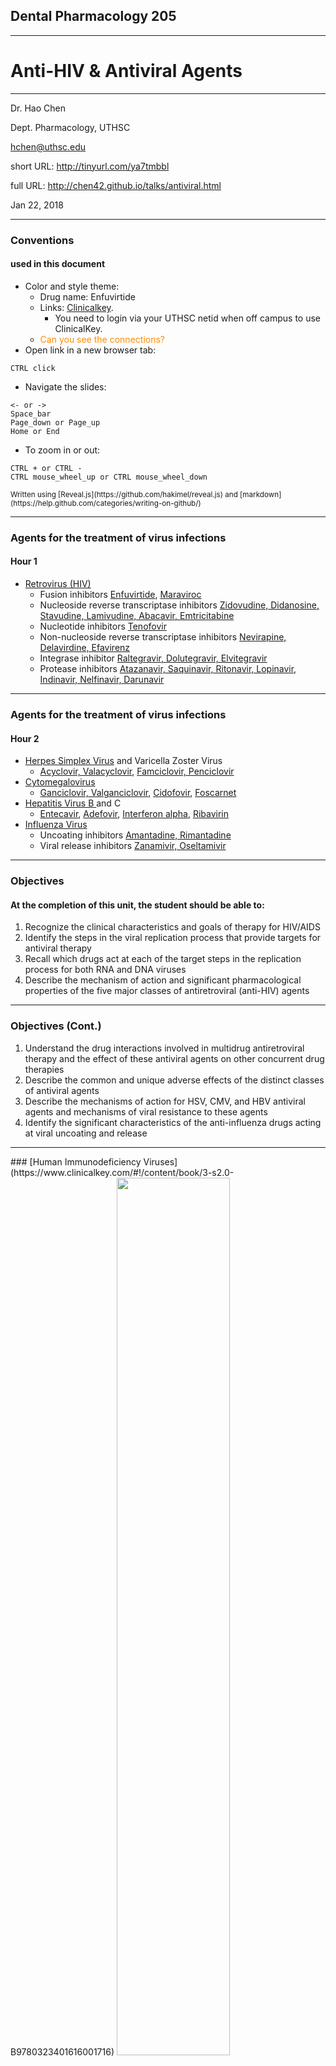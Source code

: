 ## Dental Pharmacology 205
----
# Anti-HIV & Antiviral Agents
----

Dr. Hao Chen 

Dept. Pharmacology, UTHSC

hchen@uthsc.edu

short URL: http://tinyurl.com/ya7tmbbl

full URL: http://chen42.github.io/talks/antiviral.html

Jan 22, 2018

---

### Conventions 
#### used in this document 


* Color and style theme: 
	* Drug name: <span id="drug"> Enfuvirtide</span>
	* Links: [Clinicalkey](https://www.clinicalkey.com/#!/). 
		* You need to login via your UTHSC netid when off campus to use ClinicalKey. 
	* <font color="darkorange">Can you see the connections?</font>  	
* Open link in a new browser tab:
```
CTRL click
```
* Navigate the slides:
```
<- or -> 
Space_bar 
Page_down or Page_up 
Home or End
```
* To zoom in or out:
``` 
CTRL + or CTRL -
CTRL mouse_wheel_up or CTRL mouse_wheel_down 
```

<small>
Written using [Reveal.js](https://github.com/hakimel/reveal.js) and [markdown](https://help.github.com/categories/writing-on-github/)
</small>


---
### Agents for the treatment of virus infections 
#### Hour 1 
* <a href="#/hiv">Retrovirus (HIV)</a>
	* Fusion inhibitors <span id="drug">[Enfuvirtide](#/Enfuvirtide), [Maraviroc](#/Maraviroc)</span>
	* Nucleoside reverse transcriptase inhibitors <span id="drug">[Zidovudine, Didanosine, Stavudine, Lamivudine, Abacavir, Emtricitabine](#/nrti)</span>
	* Nucleotide inhibitors <span id="drug">[Tenofovir](#/Tenofovir)</span>
	* Non-nucleoside reverse transcriptase inhibitors <span id="drug">[Nevirapine, Delavirdine, Efavirenz](#/nnrti)</span>
	* Integrase inhibitor <span id="drug">[Raltegravir, Dolutegravir, Elvitegravir](#/Integrase) </span>
	* Protease inhibitors <span id="drug">[Atazanavir, Saquinavir, Ritonavir, Lopinavir, Indinavir, Nelfinavir, Darunavir](#/pi) </span> 


---
### Agents for the treatment of virus infections 
#### Hour 2 
* <a href="#/hsv">Herpes Simplex Virus</a> and Varicella Zoster Virus
	* <span id="drug">[Acyclovir, Valacyclovir](#/Acyclovir), [Famciclovir, Penciclovir](#/Penciclovir)</span>
* <a href="#/cmv">Cytomegalovirus</a>
	* <span id="drug">[Ganciclovir, Valganciclovir](#/Ganciclovir), [Cidofovir](#/Cidofovir), [Foscarnet](#/Foscarnet)</span>
* <a href="#/hbv">Hepatitis Virus B </a>and C
	* <span id="drug"> [Entecavir](#/Entecavir), [Adefovir](#/Adefovir), [Interferon alpha](#/Interferon), [Ribavirin](#/Ribavirin)</span>
* <a href="#/flu">Influenza Virus </a>
	* Uncoating inhibitors <span id="drug"> [Amantadine, Rimantadine](#/fluuncoating)</span>
	* Viral release inhibitors <span id="drug"> [Zanamivir, Oseltamivir](#/flurelease)</span>


---
### Objectives

#### At the completion of this unit, the student should be able to:
1. Recognize the clinical characteristics and goals of therapy for HIV/AIDS
2. Identify the steps in the viral replication process that provide targets for antiviral therapy
3. Recall which drugs act at each of the target steps in the replication process for both RNA and DNA viruses
4. Describe the mechanism of action and significant pharmacological properties of the five major classes of antiretroviral (anti-HIV) agents


---
### Objectives (Cont.)

1. Understand the drug interactions involved in multidrug antiretroviral therapy and the effect of these antiviral agents on other concurrent drug therapies
2. Describe the common and unique adverse effects of the distinct classes of antiviral agents
4. Describe the mechanisms of action for HSV, CMV, and HBV antiviral agents and mechanisms of viral resistance to these agents 
5. Identify the significant characteristics of the anti-influenza drugs acting at viral uncoating and release


---
<section id="hiv">
### [Human Immunodeficiency Viruses](https://www.clinicalkey.com/#!/content/book/3-s2.0-B9780323401616001716)
<img src="./images/antiviral/shutterstock_hiv.png" width=60%>

<div id="greyText">
single, positive strand RNA 
<br>
HIV-1 widely distributed, more pathogenic | HIV-2 restricted to Central and West africa
</div>
---

### [AIDS background](https://www.clinicalkey.com/#!/content/book/3-s2.0-B978044306752550003X)
<div id="left50">
1. **Primary infection.** About 90% of patients develop a flu-like illness, which coincides with [seroconversion](https://aidsinfo.nih.gov/education-materials/glossary/648/seroconversion), between 2 and 4 weeks post exposure. Symptoms include, fever, night sweats, sore throat, [lymphadenopathy](https://www.clinicalkey.com/#!/content/book/3-s2.0-B978070205035000014X?scrollTo=%23hl0001730), diarrhea. The illness is self-limiting.
<br>
2. **Asymptomatic phase.** Of variable duration, from 2 to 10 years. Patients are clinically well, but infectious.
<br>
3. **Acquired Immunodeficiency Syndrome (AIDS).** Features:
<ul><li>
	* Constitutional disease: 
	<ul><li>
	
		* fever, diarrhea, weight loss, skin rashes.
		</ul><li>
	* Immunodeficiency: 
	<ul><li>
		* increased susceptibility to [opportunistic infections](https://www.clinicalkey.com/#!/content/book/3-s2.0-B978141603618010044X?scrollTo=%23hl0002499)	
		</ul><li>
	* Neurological disease:
	<ul><li>
		* [dementia](https://www.ncbi.nlm.nih.gov/pubmed/24938216), [myelopathy](https://www.clinicalkey.com/#!/content/book/3-s2.0-B9780323287821004329?scrollTo=%23hl0000547), [peripheral neuropathy](https://www.clinicalkey.com/#!/content/book/3-s2.0-B9780323032759100121?scrollTo=%23hl0000789)	
		</ul><li>
	* Rare malignancies:
	<ul><li>
		* [Kaposi sarcoma](https://www.clinicalkey.com/#!/content/book/3-s2.0-B9780323401616001431?scrollTo=%23hl0000286), 
		[oral hairy leukoplakia](https://www.clinicalkey.com/#!/content/book/3-s2.0-B9781455750177003779?scrollTo=%23hl0000151), 
		or [lymphoma](https://www.clinicalkey.com/#!/content/book/3-s2.0-B9781455746965000117?scrollTo=%23hl0001298)	
		</ul></ul>
</div>

<div id="right50">
<img src="./images/antiviral/hiv_untreated.png" width=90%>
</div>

---
### Current [guideline](https://aidsinfo.nih.gov/guidelines/html/1/adult-and-adolescent-arv-guidelines/10/initiation-of-antiretroviral-therapy)

for

#### The Initiation of Antiretroviral Therapy 

Last updated July 14, 2016

* Antiretroviral therapy (ART) is recommended for all HIV-infected individuals, regardless of CD4 T lymphocyte cell count, to reduce the morbidity and mortality associated with HIV infection (AI) and to prevent HIV transmission (AI).
* On a case-by-case basis, ART may be deferred because of clinical and/or psychosocial factors, but therapy should be initiated as soon as possible.

<small>Rating of Recommendations: A = Strong; B = Moderate; C = Optional </small>
<small>Rating of Evidence: I = Data from randomized controlled trials;</small>


[HAART - cART - ART](https://www.verywell.com/cart-hiv-combination-antiretroviral-therapy-48921)

---
### HIV Life Cycle 

<iframe width="600" height="400" src="https://www.youtube.com/embed/eS1GODinO8w" frameborder="0" allowfullscreen></iframe>


---
### [HIV Lifecycle](https://en.wikipedia.org/wiki/Discovery_and_development_of_HIV-protease_inhibitors#Life_cycle_of_HIV)
![](./images/antiviral/hiv_replication_narrow.png)
1. *Initiation*: attachment, penetration, uncoating
2. *Replication*: genome synthesis, RNA production, protein synthesis
3. *Release*: assembly, maturation, exit from cell
---

<section id="Enfuvirtide">
### <font color="darkorange">Fu</font>sion inhibitors
[En<font color="darkorange">fu</font>vir<font color="darkorange">tide</font> (Fuzeon, T20)](https://www.clinicalkey.com/#!/content/drug_monograph/6-s2.0-2752)

<div id="left50"> 

<b>Structure</b> <Br>
<ul>
<li> a synthetic pep<font color="darkorange">tide</font> with [36 amino acids](https://www.drugbank.ca/drugs/DB00109). 
</ul>
<p>

<b>Mechanism of action</b><br>
<ul>
<li> Binds to [gp41](https://en.wikipedia.org/wiki/Gp41#Function) of the viral envelope; prevents conformational change and impedes the fusion of the viral and host cell membranes. 
</ul>
</p>
<b>Indications</b> <br>
<ul>
<li>Reserved as salvage therapy for treatment resistant patients. 
<li>Prophylasis after occupational HIV exposure. 
<li>Not part of 1st line ART (due to the self-injection method, injection site reaction, and high cost). 
</ul>
</div>

<div id="right50">
![](./images/antiviral/coreceptor.jpg)
</div>	

<div id="full"> 

</div>

---
### Enfuvirtide 
* [ADME](https://en.wikipedia.org/wiki/ADME)
	* Administered subcutaneously (synthetic peptide)
	* Bound to plasma protein
	* Metabolized by proteolytic hydrolysis
	* T&frac12; = 4 h 
* <a href="#/adverse">Adverse effect</a>
	* Injection-site pain or infection 
	* Pancreatitis
	* Hypersensitivity reaction (rash, fever, peripheral edema, acute respiratory distress, etc.) 
	* Initial report of increased bacterial pneumonia (but no longer significant after adjusting for monitoring duration)
* Resistance 
	* gp41 mutations may develop when drug is given at suboptimal doses as monotherapy; No cross-resistance with other HIV Agents
	* Ineffective for HIV-2


---

<section id="Maraviroc">
### Fusion inhibitors

[Maraviroc (<font color="orange">Sel</font>z<font color="darkred">entry</font>) ](https://www.clinicalkey.com/#!/content/drug_monograph/6-s2.0-3567)
 

<div id="right50">

![](./images/antiviral/coreceptor.jpg)

</div>	

<div id="left50">
**Mechanism of action** <br>

[Chemokine](https://www.ncbi.nlm.nih.gov/pubmed/7548618) receptor 5 antagonist<br>
Binds to CCR5 co-receptor<br>
Prevents virus from entering the host cell <br>
<p> 
**ADME** <br>
	Oral<br>
	Substrate for both [CYP3A4](https://en.wikipedia.org/wiki/CYP3A4#Function) and [P-glycoprotein](https://en.wikipedia.org/wiki/P-glycoprotein) <br>
	T&frac12;=14~18 h<br>
	Both urine and feces
</div>

---

### Maraviroc (Selzentry)
 
* Indication
	* Treatment of CCR5-tropic HIV-1 (not CXCR4)
	* Coreceptor (i.e. CCR5 vs CXCR4) tropism assay must be performed 
	* In combination for patients failing other antiretroviral drugs
* <a href="#/adverse">Adverse effects</a>
	* Rash
	* Elevated hepatic enzyme, hepatitis 
	* Systemic allergic reaction, cough, fever 
* Drug interactions
	* CYP3A inhibitors or inducers
		* Reduce dosage when <span id="drug"> ritonavir </span> or <span id="drug"> cobicistat </span> is coadministered 
		* Increase dosage with <span id="drug"> efavirenz </span> 

---
<section id="nrti">
### [Nucleoside Reverse Transcriptase Inhibitors (NRTIs)](https://www.clinicalkey.com/#!/content/book/3-s2.0-B9781455702824000435?scrollTo=%23hl0000874)

* NRTIs
	* <span id="drug">Zidovudine</span> (Retrovir, azidothymidine [ZVD], Apo-Zidovudine, Novo-AZT)
	* <span id="drug">Stavudine</span> (Zerit, D4T)
	* <span id="drug">Didanosine</span> (Videx, dideoxyinosine, ddI)
	* <span id="drug">**Abacavir**</span> (Ziagen, ABC)
	* <span id="drug">**Lamivudine**</span> (Epivir, 3TC)
	* <span id="drug">**Emtricitabine**</span> (Emtriva, FTC)

---
### mechanism of action - NRTIs 
<iframe width="560" height="315" src="https://www.youtube.com/embed/cC9kyoAo1ac?start=30&list=PLMO1589WRspykVPiy6SgKi3OPKbe9b0El" frameborder="0" allowfullscreen></iframe>

---
### Mechanisms of Action - NRTIs 
* Analogs of naturally occurring nucleosides
* Converted to their active triphosphate metabolites (i.e. a nucleotide) by host cell kinases
* Competitive inhibitor of viral reverse transcriptase
* Cause DNA chain termination 
* Also inhibit host cell DNA polymerase


---
### NRTIs

* [Zidovudine](https://www.clinicalkey.com/#!/content/drug_monograph/6-s2.0-653) (ZDV, AZT), [Stavudine](https://www.clinicalkey.com/#!/content/drug_monograph/6-s2.0-573) (d4t) 
	* Analogs of pyrimidine nucleoside (T) 
	* Phosphorylated to active triphosphate forms
	* Competes with deoxythymidine triphosphate for incorporation into DNA
* [Didanosine](https://www.clinicalkey.com/#!/content/drug_monograph/6-s2.0-186) (ddI) 
	* Analog of purine nucleosides (A, G)
	* Active 2',3'-dideoxyadenosine 5'-triphosphate (ddATP) competes with cellular deoxyadenosine triphosphate for incorporation into viral DNA
* [Lamivudine ](https://www.clinicalkey.com/#!/content/drug_monograph/6-s2.0-339) (3TC), [Emtricitabine](https://www.clinicalkey.com/#!/content/drug_monograph/6-s2.0-2465) (FTC)
	* Analogs of pyrimidine nucleoside (C)
* [Abacavir](https://www.clinicalkey.com/#!/content/drug_monograph/6-s2.0-2332) (ABC)
	* Analog of purine nucleosides (G) 


---
### Nucleoside Reverse Transcriptase Inhibitors (NRTIs)
* Indications
	* [First line treatment of HIV infection as components of ART](https://aidsinfo.nih.gov/guidelines/html/1/adult-and-adolescent-arv-guidelines/11/what-to-start)
	* Prevent acute infection of susceptible cells
	* Little effect on cells already infected by HIV
	* <span id="drug"> Zidovudine </span> 
		* **Only NRTI shown to reduce perinatal HIV transmission**
* Resistance
	* Drugs select for different mutations of the reverse transcriptase gene at the level of specific codons 


---
### Pharmacological Properties of NRTIs
* Good oral absorption
* Crosses blood-brain barrier
* Metabolism plays limited role in clearance 
* Excreted unchanged in urine, except:
	* <span id="drug"> Zidovudine </span> is metabolized to glucoronide
	* <span id="drug"> Abacavir </span> metabolized by alcohol dehydrogenase 
* <span id="drug"> Didanosine </span> is acid labile
	* Take 1/2 h before or 2 h after meals
	* Choose extended release formulation 
	* Others taken without regard to meals
	

---
<section id="nrtipk">
### Pharmacokinetics of NRTIs

| Parameter | Zidovudine | Lamivudine | Stavudine | Didanosine | Abacavir | Emtricitabine|
|---|---|---|---|---|---|---|
|Oral bioavailability, %| 60 | 80 | 80-90| 40 | > 70 | 75-93 | 
|Effect of meals on AUC| &darr; 24 (high fat) | &mdash; | &mdash; | &darr; 50% (acidity) | &mdash; | &mdash; | 
|Plasma t&frac12; emlim, h| 0.8-1.9 | 5-7 | 1.4 | 1.0 | 0.8-1.5| 10 | 
|Intracellular T&frac12;elim, triphosphate, h| 3-4 | 12 | 3.5 | 8-24 | 3 | 39| 
|Plasma protein binding, %| 20-38 | < 35 | < 5 | < 5 | 50 | < 4|
|Metabolism, %| 60-80 <br> glucuronidation | 20-30 | 80 | 50 <br>(purine metabolism) | > 80 | 9 oxidation <br> 4 glucuronidation|
|Renal excretion, %, parent drug| 15 | 70 | 40 | 20-50 | < 5 | 86|
||

AUC, area under plasma conc.-time curve; T&frac12;elim, half-life of elimination; &darr;, decrease; &mdash;, no effect 

---

### <a href="#/adverse">Adverse Effects</a> of NRTIs
* Common toxicities
	* Rash; Gastrointestinal distress
	* [Lactic acidosis](https://aidsinfo.nih.gov/education-materials/fact-sheets/22/68/hiv-and-lactic-acidosis), [hepatic steatosis](https://www.ncbi.nlm.nih.gov/pubmed/22760655) 
		* higher incidence with <span id="drug"> [stavudine or didanosine](https://www.ncbi.nlm.nih.gov/pubmed/17896969)
	* [Lipodystrophy](https://www.ncbi.nlm.nih.gov/PubMed/10509567): fat loss and/or buildup or both. 
		* Including central obesity, dorsocervical fat enlargement [(buffalo hump)](https://www.clinicalkey.com/#!/content/medline/2-s2.0-9525364), peripheral wasting, accumulation of facial fat, [lipomas](http://www.mayoclinic.org/diseases-conditions/lipoma/basics/definition/con-20024646), breast enlargement, [gynecomastia](http://www.mayoclinic.org/diseases-conditions/gynecomastia/home/ovc-20257576)
		* Most common with <span id="drug"> stavudine </span> and <span id="drug"> zidovudine </span> 

---

### <a href="#/adverse/">Adverse Effects </a>of NRTIs
 
* Unique toxicities
	* <span id="drug">Zidovudine</span>: bone marrow suppression; anemia, neutropenia; myopathy (mt DNA); 
	* <span id="drug">Didanosine</span>: pancreatitis, exacerbates peripheral neuropathy 
	* <span id="drug">Stavudine </span>: pancreatitis, exacerbates peripheral neuropathy
		* avoid co-administration with didanosine or zidovudine 
	* <span id="drug">Abacavir</span>: **hypersensitivity** reaction due to genetic predisposition (multi-organ autoimmune response, potentially life threatening) 
		* HLA-B\*5701	screening before starting therapy [NEJM](http://www.nejm.org/doi/full/10.1056/NEJMoa0706135#t=article)
	* <span id="drug"> Emtricitabine </span>: psychiatric reactions, depression, dizziness, insomnia <span id="mem"> EmtriPSYtabine</span>



---

### Drug Interactions of NRTIs
 
* <span id="drug"> Zidovudine </span> 
	* Avoid co-administration bone marrow suppressive drugs
		* <span id="drug">Ganciclovir, interferon alpha, dapsone, flucytosine, vincristine, vinblastine</span>
	* Antagonism with <span id="drug">Stavudine</span> [PubMed](https://www.ncbi.nlm.nih.gov/pubmed/10882616)
* <span id="drug"> Didanosine </span>
	* Some drugs can augment the neuropathy and pancreatitis 
		* <span id="drug">Ethambutol, isoniazid, vincristine, cis-platin </span>
		* <span id="drug">Stavudine </span>
	* Avoid use of <span id="drug"> didanosine </span> with <span id="drug"> stavudine / tenofovir </span> due to an increased toxicity risk and higher rates of early [virologic failure](https://aidsinfo.nih.gov/education-materials/glossary/879/virologic-failure) | [details](https://aidsinfo.nih.gov/guidelines/html/1/adult-and-adolescent-arv-guidelines/15/virologic-failure)
	* <span id="drug">Ganciclovir </span> increases plasma concentration; monitor for toxicity 
	* <span id="drug">Methadone </span> decreases plasma levels by ~60%; dosage adjustment needed

Note: Z does not like S

---

### Drug Interactions of NRTIs

* <span id="drug"> Stavudine </span> 
	* Augment the neuropathy and pancreatitis with <span id="drug"> didanosine, Bortezomib </span>(myeloma), <span id="drug"> Zalcitabine </span> 
	* <span id="drug"> Zidovudine </span> inhibits the phosphorylation of <span id="drug"> stavudine </span> . For women receiving a stavudine-containing regimen, discontinue stavudine during labor while intravenous zidovudine is being administered.
* <span id="drug"> Abacavir </span> 
	* Ethanol significantly increases plasma levels (alcohol dehydrogenase)
	

---

### NRTIs in brief

* Indications 
	* First line treatment of HIV as part of ART
* Mechanism of action 
	* Inhibit viral reverse transcriptase
* Resistance 
	* Mutations in reverse transcriptase gene
* ADME 
	* Well absorbed by the GI tract; good oral bioavailability
	* Excreted unchanged by the kidney; except
		* <span id="drug"> zidovudine </span> (metabolized into glucoronide)
		* <span id="drug"> Abacavir </span> (metabolized by alcohol dehydrogenase)

---

### NRTIs in brief
* Adverse effects
	* All cause GI distress
	* Lactic acidosis with hepatic steatosis due to mitochondrial toxicity 
* Drug-Drug interactions
	* Can be severe due to synergistic effects on myelosuppression and peripheral neuropathy

---
<section id="Tenofovir">
### Nucleo<font color="darkorange">t</font>ide Reverse Transcriptase Inhibitor

[Teno<font color="darkorange">fovir</font> disoproxil (Viread)](https://www.clinicalkey.com/#!/content/drug_monograph/6-s2.0-2477)


* Properties
	* <span id="drug"> Tenofovir disoproxil </span> is a prodrug. It is hydrolyzed to release tenofovir
	* Tenofovir is an analogue of adenosine- <font color="darkorange">5'-monophosphate </font>
	* Requires two intracellular phosphorylation steps for activation
	* Weak inhibitor of mammalian DNA and mt polymerase
	* Included in many <a href="#/recommend"> first-line ART regimens</a>
	* Also indicated for hepatitis B 
* Mechanism of action
	* Inhibits viral reverse transcriptase by chain termination
* Resistance
	* Does not tend to select new mutations [PubMed](https://www.ncbi.nlm.nih.gov/pubmed/23027713)
	* Cross resistance with preexisting <span id="drug"> zidovudine </span> associated mutations
	* Not effected by <span id="drug"> lamivudine-abacavir </span> associated mutations

---
### Tenofovir

* Administration
	* Once daily dosing
	* Increased bioavailability taken with a high fat meal
* Metabolism
	* Substrate of P-glycoprotein 
	* Not substrate for P450
	* T&frac12; = 17 h 
* <a href="#/adverse">Adverse effect </a>
	* Most common: nausea, vomiting, diarrhea, [flatulence](https://www.clinicalkey.com/#!/content/book/3-s2.0-B9781455770052000676?scrollTo=%23hl0000349), abdominal pain, dyspepsia, and anorexia with weight loss
	* Increases <span id="drug"> didanosine </span> concentration: pancreatitis and neuropathy
	* CNS: depression, anxiety, headache
	* Hepatotoxicity: elevated hepatic enzymes 
	* Exacerbates renal impairment 


---
### tenofovir disoproxil and emtricitabine
#### (Truvada)

* Better than Abacavir-Lamivudine for initial therapy 
	* Extending time to virologic failure and first adverse event 
	* [NEJM Dec 3 2009](https://www.ncbi.nlm.nih.gov/pubmed/?term=19952143)
* Effective as antiretroviral chemoprophylaxis before exposure
	* [NEJM Dec 30 2010](https://www.ncbi.nlm.nih.gov/pubmed/21091279)
* <a href="#/recommend">Recommended for treatment naive patients</a>
---
<section id="nnrti">
### Non Nucleoside Reverse Transcriptase Inhibitors (NNRTIs)

[Delavirdine (Rescriptor)](https://www.clinicalkey.com/#!/content/drug_monograph/6-s2.0-700)
 || [Nevirapine (Viramune)](https://www.clinicalkey.com/#!/content/drug_monograph/6-s2.0-432)
|| [Efavirenz (Sustiva)](https://www.clinicalkey.com/#!/content/drug_monograph/6-s2.0-2244)

* Indications
	* HIV-1 infections
		* Do not have significant activity against HIV-2
* Mechanism of action
	* Bind directly to a hydrophobic pocket of the reverse transcriptase 
	* Induce conformational change in active site and block enzyme activity
	* Do not require intracellular phosphorylation for activity
* Resistance
	* Resistant HIV emerges rapidly when used as monotherapy.
	* Each drug selects for different mutations of the RT gene at the level of specific codons. 

---

### NNRTIs

<iframe width="560" height="315" src="https://www.youtube.com/embed/RUUyd5bE9vQ?start=93&stop=150" frameborder="0" allowfullscreen></iframe>

---

### NNRTIs

* ADME
	* Excellent oral absorption.
	* Highly bound to plasma proteins.
	* Metabolized by the cytochrome P-450 system
		* Drug interactions are significant
	* Excreted through the urines as glucuronide conjugates. 
	* <span id="drug"> Delavirdine </span>: CYP3A4 inhibitor
		* Increases PIs, rifabutin, clarithromycin, methadone and ethinyl estradiol plasma levels
	* <span id="drug"> Efavirenz </span> and <span id="drug"> Nevirapine </span>: CYP3A4 inducer
		* Reduces PIs, rifabutin, clarithromycin, methadone and ethinyl estradiol plasma levels

---

### NNRTIs Pharmacokinetics

|Parameter| DELAVIRDINE | NEVIRAPINE\* | EFAVIRENZ\*| 
|---|---|---|---|
|Oral bioavailability, % | 85 | 90 | 50 | 
|Plasma T&frac12; elim h | 2-11 | 25-30 | 40-50|
|Plasma protein binding, % | 98 | 60 | 99| 
|Metabolism | Hepatic | Hepatic | Hepatic | 
|Renal excretion, parent drug, % | < 3 | < 3 | < 3|
|Autoinduction of metabolism | No | Yes | Yes |
|CYP3A modulation | Inhibitor | Inducer | Inducer 
||
\* values after multible doses. T&frac12; elim, half-life of elimination 


---
### <a href="#/adverse">Adverse effects</a> of NNRTIs

* Common toxicities
	* Maculopapular rashes in the trunk and extremities
* Unique toxicities 
	* <span id="drug"> Nevirapine </span> 
		* Fever, fatigue, headache, drowsiness, nausea
		* Hepatotoxicity 	
			* elevated liver enzymes 
			* fulminant cholestatic hepatitis, hepatic necrosis, and hepatic failure
	* <span id="drug"> Efavirenz </span> 
		* Penetrate the blood brain barrier 
		* Neuropsychiatric (headache, dizziness, abnormal dreams, psychosis, suicidal ideation)
		* Teratogenic in nonhuman primates ([Pregnancy Category D](https://en.wikipedia.org/wiki/Pregnancy_category))
		* Hepatotoxicity 
 
---
### NNRTIs in brief

* Indications
	* Treatment of HIV infection as part of combination therapy
	* Not effective against HIV-2
* Mechanism of action 
	* Inhibit viral reverse transcriptase
* Resistance
	* Mutations in viral reverse transcriptase
* ADME
	* Well absorbed by the GI tract
	* Good oral bioavailability
	* Metabolized in the liver 	
	* Excreted in the urine as glucoronidated metabolites
* Adverse effects
	* All NNRTIs cause rash

---
<section id="Integrase">
### In<font color="darkorange">te</font>grase Inhibitor

[Ral<font color="darkorange">te</font>gravir (Isentress)](https://www.clinicalkey.com/#!/content/drug_monograph/6-s2.0-3572) || [Dolu<font color="darkorange">te</font>gravir (Tivicay)](https://www.clinicalkey.com/#!/content/drug_monograph/6-s2.0-3823) || [Elvi<font color="darkorange">te</font>gravir (Vitekta)](https://www.clinicalkey.com/#!/content/drug_monograph/6-s2.0-3928)

<div id="right20">
![](./images/antiviral/hiv_integration.png)
</div>
<div id="left80">
**Mechanism of action**<br>
	Inhibits HIV-1 integrase enzyme <br>
	Prevents insertion of viral DNA into host genome <p>
**ADME**<br>
	Oral <br>
	Glucuronidation and by CYP3A<br>
	<span id="drug"> Elvitegravir </span> is mainly metabolized by CYP3A4 <br>
	Eliminated in both feces and urine <p>
**Resistance**<br>
	<span id="drug"> Dolutegravir </span> has less resistance overlap with <span id="drug"> Raltegravir </span> than does <span id="drug"> elvitegravir </span> . 
</div>
---
### Integrase Inhibitor 

* Indication
	* <a href="#/recommend">Recommended</a> for naive patients as part of combination ART 
* Adverse effects
	* Diarrhea, nausea, headache, and fever
	* Hypersensitivity to <span id="drug"> Dolutegravir </span> include serious rash, blisters/peeling of skin, hepatitis, facial edema, angioedema, difficulty breathing, or eosinophilia.
* Drug interactions
	* Not inducer, inhibitor or substrate of CYP3A4 (exeption: <span id="drug"> Elvitegravir </span> )
	* Metabolized by UDP glucuronosyltransferase (UGT)
	* <span id="drug"> Rifampin </span> (antibiotic) induces UGT, thus requires higher <span id="drug"> Raltegravir / Dolutegravir </span> dose

---

<section id="tepk">
### Pharmacokinetics of Integrase Inhibitors

|Parameter| Raltegravir | Dolutegravir | Elvitegravir | 
|---|---|---|---|
|Oral bioavailability, % | unknown | unknown | unknown | 
|Effect of food on AUC, % | &uarr; 46-200 | &uarr; 33-66| &uarr; 34-87 | 
|Plasma T&frac12; elim h | 9 | 14 | 8.7 |
|Plasma protein binding, % | 83 | 98.9 | 98-99 | 
|Metabolism | Glucuron| Glucoron, CYP3A4 | **CYP3A**, Glururon | 
|Renal excretion, parent drug, % | 32 | 31 | 6.7 |
||

 T&frac12; elim, half-life of elimination 




---

<section id="pi">
### Protease Inhibitors, PIs
<div id="left50">
[Ataza<u>navir</u> (Reyataz)](https://www.clinicalkey.com/#!/content/drug_monograph/6-s2.0-2795)
<br>
[Indi<u>navir</u> (Crixivan)](https://www.clinicalkey.com/#!/content/book/3-s2.0-B9780323401616001303?scrollTo=%23hl0001350)
<br>
[Nelfi<u>navir</u> (Viracept)](https://www.clinicalkey.com/#!/content/drug_monograph/6-s2.0-764)
<br>
[Saqui<u>navir</u> (Fortovase)](https://www.clinicalkey.com/#!/content/drug_monograph/6-s2.0-556)
<br>
[Fosampre<u>navir</u> (Lexiva)](https://www.clinicalkey.com/#!/content/book/3-s2.0-B9780323401616001303?scrollTo=%23hl0001368)
<br>
[<b>Rito<u>navir</u></b> (Norvir)](https://www.clinicalkey.com/#!/content/drug_monograph/6-s2.0-551)
<br>
[<b>Daru<u>navir</u></b> (Prezista)](https://www.clinicalkey.com/#!/content/drug_monograph/6-s2.0-3515)

<br>
PIs can be peptidomimetic (structural similarities to the cleavage site of HIV polyproteins) or not (<span id="drug"> nelfinavir </span> ).
</div>

<div id="right50">
<iframe width="560" height="315" src="https://www.youtube.com/embed/MK2r8J7SCSg?start=20&amp;stop=60" frameborder="0" allowfullscreen></iframe>
</div>


---
### Protease Inhibitors
* Indications
	* Treatment of HIV as part of combination therapy
	* Most effective ART available
	* Effective in both acutely and chronic HIV-1 infected cells
	* Effective in monocytes and macrophages 
		* Not affected by RT inhibitors
	* Early stages of HIV-1 replication cycle not affected
* Mechanism of Action
	* Selective, competitive inhibitors of HIV proteases
	* Bind reversibly to protease active site
	* Prevent cleavage of polyprotein and block viral maturation
* Resistance
	* Each drug selects for different mutations in protease gene at level of specific codons
 
---
### Protease inhibitors

* ADME
	* Oral absorption varies
	* Bind extensively to plasma proteins
	* Renal excretion is minimal
		* No adjustments needed for renal dysfunctions
	* Metabolized by cytochrome P-450 system
		* Concurrent use of potent P-450 inducer (e.g. <span id="drug"> rifampin </span> ) leads to decreased PI concentration
	* Potent inhibitors of CYP3A4
		* <span id="drug"> Ritonavir </span> used to increase (i.e. "boost") plasma concentration of other PIs except <span id="drug"> nelfinavir </span> (CYP2C19) 
		* Toxic adverse effects related to drug accumulation due to PI-mediated inhibition of hepatic P450 system
		 

---
### protease inhibitors 
#### Pharmacokinetics
|Parameter| Amprenavir | Indinavir | Nelfinavir | Ritonavir | Saquinavir | Lopinavir| Darunavir| 
|---|---|---|---|---|---|---|
|Oral bioavailability, % | 35-90 | 60-65 | 20-80|65-70|12|?| 80&dagger;| 
|Effect of meal on AUC|&darr; 21%<br> high fat | &darr; 77% <br>high fat| &uarr; 200-300% | &uarr; 15% <br>capsule | &uarr; 600% | &uarr; 130% high fat| &uarr; 40%|
|Plasma T&frac12;elim, h| 7-11 |1.5-2| 3.5-5|3-5|7-12|6-8| 7-15| 
|Plasma protein binding, %| 90|60|98|98-99| 98|98-99| 95|
|Metabolism|CYP3A4|CYP3A4| CYP3A4 <br> CYP2C19| CYP3A4| CYP3A4| CYP3A4| CYP3A4|
|Autoinduction of metabolism|No |No|Yes|Yes|No|Yes| No| 
|Renal Excreted, % parent drug| < 3 | 11 | 1-2|3.5 |< 3|< 3| 14 |
|Inhibition of CYP3A4|++|++|++|++++|+|+++| ++ |
||

Abbreviation: AUC, area under plasma concentration-time curve; T&frac12;elim, half-life of elimination; &uarr;, increase; &darr; decrease;
<span id="drug"> Saquinavir </span> data refer to soft-gel capsule formulation. 
<span id="drug"> Lopinavir</span> refers to coformulation with <span id="drug"> ritonavir </span> 
<br> &dagger; Coadministered with <span id="drug"> ritonavir </span> 

---

### Protease inhibitors
#### Drug interactions 

* <span id="drug"> Carbamazepine</span> 
	* (treat epilepsy) lower <span id="drug"> indinavir </span> AUC and potentially other PIs
* <span id="drug"> Ketoconazole </span> 
	* (antifugal) upregulates PIs AUC
* <span id="drug"> Sildenafil </span> 
	* (vasodilator) AUC augmented by PIs
* <span id="drug"> Methadone </span>
	* (addiction treatment) AUC reduced by <span id="drug"> ritonavir / lopinavir </span> 
* Oral contraceptive AUC reduced by PIs
	* <span id="drug"> Indinavir </span> is exception


---

### Protease inhibitors
#### Common <a href="#/adverse">Adverse Effects</a>
* Hyperlipidemia 
	* May be more dramatic with <span id="drug"> ritonavir </span> due to interference in lipid metabolism. 
* [Lipodystrophy](https://www.ncbi.nlm.nih.gov/PubMed/9652687)
	* Including central obesity, dorsocervical fat enlargement [(buffalo hump)](https://www.clinicalkey.com/#!/content/medline/2-s2.0-9525364), peripheral wasting, accumulation of facial fat, [lipomas](http://www.mayoclinic.org/diseases-conditions/lipoma/basics/definition/con-20024646), breast enlargement, [gynecomastia](http://www.mayoclinic.org/diseases-conditions/gynecomastia/home/ovc-20257576)
* Insulin resistance and diabetes
* Elevated liver function
* Possible increased bleeding risk in [hemophilics](https://www.clinicalkey.com/#!/content/medical_topic/21-s2.0-1014697)

---

### Protease inhibitors
#### Specific Adverse Effects 
* Ritonavir 
	* Hepatotoxicity at high doses
* Indinavir
	* [Nephrolithiasis/urolithiasis](https://www.clinicalkey.com/#!/content/book/3-s2.0-B9780323280488008241): patients should drink 2 liters/day
	* [Alopecia](https://www.clinicalkey.com/#!/content/medical_topic/21-s2.0-1014848) 
* Atazanavir
	* Hyperbilirubinemia due to inhibition of UDP glucoronosyl transferase 
		* An enzyme that catalyzes bilirubin conjugation 
		* Jaundice developed in 11% patients during clinical trials

---
<section id="Darunavir">
### Darunavir

* Achieves faster virologic response than control PIs. [PubMed](https://www.ncbi.nlm.nih.gov/pubmed/21692667) 
* Can be used to treat patients resist to other PIs. 
	* <span id="drug"> darunavir </span> displays a < 10-fold decreased susceptibility against 90% of HIV-1 isolates resistant to <span id="drug"> amprenavir, atazanavir, indinavir, lopinavir, nelfinavir, ritonavir, saquinavir, </span> and/or <span id="drug"> tipranavir </span> . 	
* Must be used in combination in an antiviral regimen.
	* Requires an enhancer (i.e. low does <span id="drug"> ritonavir </span> or [cobicistat](https://www.ncbi.nlm.nih.gov/pubmed/26566368) )
* <a href="#/recommend">Recommended</a> for treatment-naive patients
---

### Protease Inhibitors 
#### in brief

* Indications
	* Treatment of HIV infection as part of combination therapy
* Mechanism of action 
	* Inhibition of HIV protease
* Resistance
	* Mutations of the protease gene 
		*	<span id="drug"> Indinavir, ritonavir </span> and <span id="drug"> lopinavir </span> acquire more mutations than other PIs
* ADME
	* Poor systemic bioavailability (need 'boost')
	* All PIs metabolized in liver by P450 enzymes
* Adverse effects
	* GI distress, diarrhea and vomiting
	* Increase bleeding hemophilia A or B
	* Hyperglycemia, insulin resistance and hyperlipidemia
	* Fat wasting, reaccumulation, and redistribution -- lipodystropy
* Drug interactions
	* Can be severe due to effects on P450 enzymes

---

### Antiretroviral Drug Selectivity

* NRTIs
	* Once phosphorylated by cellular kinases have greater affinity for viral reverse transcriptase than for cellular DNA polymerases.
* NNRTIs
	* Do not undergo phosphorylation
	* Have greater affinity for viral reverse transcriptase than for cellular DNA polymerases
* PIs
	* Greater affinity for HIV aspartyl protease than for human protease.

---
<section id="recommend">
### [Current Recommendations](https://aidsinfo.nih.gov/guidelines/html/1/adult-and-adolescent-arv-guidelines/11/what-to-start)

#### treatment-naive patients

* Integrase inhibitor-based regimens 	
	* <span id="drug"> Dolutegravir / abacavir / lamivudine </span> only for HLA-B\*5701 negative patients 
	* <span id="drug"> Dolutegravir, emtricitabine </span> and 
		* <span id="drug"> tenofovir disoproxil fumarate  </span> <small>[Truvada](#/30)</small> or  <span id="drug"> tenofovir alafenamide </span> 
	* <span id="drug"> Elvitegravir / [cobicistat](https://www.clinicalkey.com/#!/content/drug_monograph/6-s2.0-3929) / emtricitabine  </span>  and  <a href="#/tepk">  <small>Why cobicistat?</small></a>
		* <span id="drug"> tenofovir alafenamide  </span> or   <span id="drug">  tenofovir disoproxil fumarate  </span> 
	* <span id="drug"> Raltegravir / emtricitabine  </span> and 
		* <span id="drug"> tenofovir disoproxil fumarate </span> or  <span id="drug"> tenofovir alafenamide </span> 
* Protease inhibitor-based regimens
	* <span id="drug"> Darunavir / ritonavir / Emtricitabine </span> and
		* <span id="drug"> tenofovir disoproxil fumarate </span> or  <span id="drug"> tenofovir alafenamide  </span> 

---

#### Agents to treat HSV, VZV and CMV

|Virus| Disease| 
|---|---|
|[Herpes simplex virus](https://www.clinicalkey.com/#!/content/book/3-s2.0-B9780323401616001388) | herpes genitalis | 
|| herpes labialis | 
|| herpetic keratoconjunctivitis |
|| herpetic encephalitis|
|[Varicella-zoster virus](https://www.clinicalkey.com/#!/content/book/3-s2.0-B9781455775668002532) | chickenpox (varicella)|
|| shingles (herpes zostr)|
|[Cytomegalovirus](https://www.clinicalkey.com/#!/content/book/3-s2.0-B9780323401616001406) | retinitis &dagger;| 
|| esophagitis &dagger;| 
||
&dagger; most often in immunocompromised (e.g. AIDS) patients.

---

<section id="hsv">

### Herpes Simplex virus

<img src="./images/antiviral/shutterstock_hsv.png" width=60%>

<div id="greyText">
Double stranded DNA virus
</div>

---

[Life cycle](https://www.clinicalkey.com/#!/content/book/3-s2.0-B978145573984400124X?scrollTo=%23hl0000246) of HSV

<img src="./images/antiviral/dna_virus.png" width=70%>


---
### Nucleoside Analogs

<div id="left50">

<ul>
<li><span id="drug">Acyclovir</span> (Zovirax)
<li><span id="drug">Valacyclovir</span> (Valtrex)
<hr>
<li><span id="drug">Penciclovir</span> (Denavir)
<li><span id="drug">Famciclovir</span> (Famvir)
<hr>
<li><span id="drug">Ganciclovir</span> (Cytovene)
<li><span id="drug">Valganciclovir</span> (Valcyte)
<hr>
<hr>
<li><span id="drug">Cidofovir</span> (Vistide)
<li><span id="drug">Foscarnet</span> (Foscavir)
</ul>
</div>

<div id="right50">
<ul>
<li> Mechanism of action 
<ul><li> Inactivation of viral DNA polymerase through direct binding and competition for dNTPs.
<li> Inducing viral DNA chain termination 
</ul>
</div>


---


#### Mechanisms of Acitvation of Nucleoside Analogs

<img src="./images/antiviral/nucleoside_activation.png" width=40%>

---

### Nucleoside analogues

* Drug selectivity:
	* The virus in infected cells activates the drug to an active form
		* Uninfected cell does not activate drug.
	* Preferential affinity of acyclovir triphosphate for viral DNA polymerase rather than cellular enzyme. 
* Resistance: 
	* Altered viral thymidine kinase substrate specificity
	* Absence of viral thymidine kinase  
	* Mutated viral DNA polymerase 

---
<section id="Acyclovir">
### Acyclovir 
#### [Valacyclovir](https://www.clinicalkey.com/#!/content/drug_monograph/6-s2.0-636) (L-valyl ester prodrug of acyclovir)
	

* Mechanism of action 
	* <span id="drug"> acyclovir </span> is phosphorylated intracellularly by viral thymidine kinases (TK), then by cellular kinases to the triphosphate state, which terminates DNA replication when incorported into the viral DNA. 
	* Only effective against actively replicating virus. Does not eliminate the viral genome. 
* ADME
	* <span id="drug"> acyclovir </span> has low <a href="#/hsvpk">oral bioavailability</a> (10-20%). (i.v. or topical) 
	* <span id="drug"> Valacyclovir </span> is hydrolyzed to acyclovir in intestine or liver. Increase bioavailability (3.3 - 5 X) 
	* competitive inhibition of viral DNA polymerase; chain termination. 
* Indication
	* HSV keratitis, herpes labialis, genital herpes, HSV encephalitis
	* VZV 
	* CMV-positive bone marrow transplant recipients
* Adverse effects
	* Headache, nausea, diarrhea
	* Following high IV dose
		* Reversible renal dysfunction (crystalline nephropathy)
		* Neurologic toxicity (tremors, delirium, seizures)
---
<section id="Penciclovir">

### Penciclovir
#### [Famciclovir](https://www.clinicalkey.com/#!/content/drug_monograph/6-s2.0-240) (diacetyl ester prodrug)

* ADME
	* <span id="drug"> Penciclovir </span> is for topical application only.
	* <span id="drug"> Famciclovir </span> is oral, has longer intracellular <a href="#/hsvpk">half-life</a> than <span id="drug"> Acyclovir </span>, but with lower affinity for the viral enzyme 
	* Not a CYP450 substrate
* Mechanism of action 
	* Selective substrate of HSV VZV thymidine kinase
	* Competitive inhibition of viral DNA polymerase
* Indications
	* Alternative to Acyclovir
	* Infection of HSV, VZV.  
* Adverse effects
	* Well tolerated
	* Headaches, nausea, diarrhea

---
<section id="cmv">
### Cytomegalovirus

<img src="./images/antiviral/cmv.jpg" width=60%>

<div id="greyText">
Double stranded DNA virus
</div>

---
<section id="Ganciclovir">
### Ganciclovir
#### [Valganciclovir](https://www.clinicalkey.com/#!/content/drug_monograph/6-s2.0-2584) (L-valyl ester prodrug)


* ADME
	* <span id="drug"> Valganciclovir </span> is hydrolyzed by esterases following oral administration to <span id="drug"> ganciclovir </span> 
* Indications
	* CMV retinitis in AIDS patients
		* Activity 100 x greater than <span id="drug"> Acyclovir </span> 
	* CMV prophylaxis (e.g., liver transplant patients) 
* <a href="#/adverse">Adverse effects</a>
	* Bone marrow suppression, neutropenia, anemia, 
* Drug Interactions
	* Increase the concentration of <span id="drug"> didanosine </span> 

---

<section id="Cidofovir">
### [Cido<font color="darkorange">fovir</font>](https://www.clinicalkey.com/#!/content/drug_monograph/6-s2.0-125)

* Mechanism of action 
	* Cytidine nucleo<font color="darkorange">t</font>ide analog
	* Not phosphorylated by viral TK
	* Inhibits herpervirus DNA polymerase >> human DNA polymerase
	* Induce DNA fragmentation and Caspase-3 activity
* ADME	
	* <a href="#/hsvpk">Once weekly </a> i.v. injection 
* Indications
	* <span id="drug"> Ganciclovir, foscarnet, </span> and <span id="drug"> acyclovir </span> -resistant CMV strains	
	* <span id="drug"> cidofovir </span> i.v. delays progression of CMV retinitis in HIV+ patients
* <a href="#/adverse"> Adverse effects</a>
	* Nephrotoxicity, neutropeina, ocular hypotony, alopecia
	* Potential human carcinogen
	

---
<section id="Foscarnet">
### [<font color="darkorange">Fos</font>carnet (Foscavir)](https://www.clinicalkey.com/#!/content/drug_monograph/6-s2.0-267)
#### Non-nucleoside Anti-HSV Agent

* Mechanism of Action
	* Inorganic pyro<font color="darkorange">phos</font>phate analog
	* Inhibits HSV DNA polymerase and HIV-1 RT
	* Binds to pyrophosphate binding site of polymerase
	* Inhibits cleavage of pyrophosphate from deoxyribonucleotide triphosphate (dNTP)
	* Blocks viral DNA synthesis
* Indications
	* Nucleoside-resistant HSV, VZV, and CMV infections
	* Effective in CMV retinitis, and acyclovir and ganciclovir-resistant strains of HSV and VZV
	* Has been used as [salvage therapy](https://www.ncbi.nlm.nih.gov/PubMed/16964823) for multi-drug resistant HIV
* <a href="#/adverse">Adverse effects</a>
	* Renal failure or dysfunction 
	* Seizure, depression, confusion, and anxiety ([high CSF/plasma ratio](#/hsvpk))
	* Bone marrow suppression
	* Nausea, vomiting, and fatigue


---

<section id="hsvpk">
### Phamacokinetics of antiherpesvirus Agents

|Parameter|Acyclovir |Famciclovir| Ganciclovir| Cidofovir | Foscarnet|
|---|---|---|---|---|---|
|Oral bioavailability| 10-20% | 65-77% | < 10% | 2-22% | 9-17%| 
|Effect of meal on AUC| &mdash; | &mdash; | &uarr; 22% High fat | &mdash; | Uncertain |
|Plasam T&frac12;elim h| 2.5-3 | 2-3 | 2-4 | 2-3 | 4-8 (initial)|
|Intracellular T&frac12; of triphosphate h| 1 | 7-20 | > 24 | 17-56 | Not applicable | 
|CSF/plasma ratio| 0.5 | Uncertain | 0.2-0.7 | Uncertain | 0.7| 
|Protein binding| 9-34% | < 20% | 1-2%| < 6%| 15%|
|Metabolism | 15% | 5% | Negligible | Negligible |Negligible|
|Renal excretion (parent drug) | 60-90% | 70% | > 90% | > 90% | > 80%| 
|Dose adjustment | CrCl < 50 (IV) <br> CrCl < 25 (PO)| CrCl < 60| CrCl < 80| Scr > 1.5mg/dl <br> CrCl < 55| CrCl < 58-67|
||
AUC, area under curve; T&frac12;, half-life of elimination: CrCL, creatinine clearance (ml/min), Scr, serum creatinine; CSF, cerebrospinal fluid

---

### Inhibitors of Viral DNA Replication 
#### in Brief
* Indications
	* HSV, CMV, and VZV infections 
* Mechanism of action
	* Inhibit viral DNA polymerases
* Resistance
	* Mutations of the viral polymerase gene
	* Deficiency of viral tyrosine kinase 
* ADME
	* Bioavailability varies. 
	* Renal excretion of unmetabolized parent drug through glomerular filtration -- Adjust dose
* <a href="#/adverse">Adverse effects</a>
	* Generally well tolerated
	* Ganciclovir -- myelosuppressant and has teratogenic potential
	* Cidofovir and Foscarnet -- nephrotoxic

---
<section id="hbv">
### Hepatitis B Virus

<img src="./images/antiviral/shutterstock_hbv.png" width=50%>

<div id="greyText">
Partially double-stranded DNA virus
</div>

---

[HBV life cycle](https://www.clinicalkey.com/#!/content/book/3-s2.0-B9780323401616001480?scrollTo=%23hl0000906)

<iframe width="560" height="315" src="https://www.youtube.com/embed/sVpiXaEMs7I?start=371" frameborder="0" allowfullscreen></iframe>

---

### Anti-Hepatitis Agents

* <span id="drug">Entecavir</span> (Baraclude)
* <span id="drug">Adefovir</span> (Hepsera)
* <span id="drug">Tenofovir</span> (Viread)
* <span id="drug">Ribavirin</span> (Virazole)
* <span id="drug">Interferon alfa-2a</span> (Roferon) and -2b (Intron A)
* <span id="drug">Peginterferon alfa-2a</span> (Pegasys) and alfa-2b (PegIntron)

---
<section id="Entecavir">
### [Entecavir](https://www.clinicalkey.com/#!/content/drug_monograph/6-s2.0-3427) (Baraclude)

* Mechanism of action 
	* Nucleoside analog of <b>G</b>uanosine
	* Inhibits all 3 activities of HBV polymerase
		* Base priming ([GAA](https://youtu.be/sVpiXaEMs7I?t=6m12s)) [PubMed](https://www.ncbi.nlm.nih.gov/pmc/articles/PMC4399241/)  
		* Reverse transcription
		* DNA synthesis of positive strand
* Indication 
	* Effective in treatment naive HBV patients
	* Equally active against <span id="drug"> lamivudine</span>-resistant HBV
	* Weak activity against HIV but not clinically relevant

---

### Entecavir

* ADME
	* Oral bioavailability is 37-80%
	* Tablets and liquid form are interchangeable
	* Absorption is affected by food (decreased <40%)
		* Take on empty stomach (2 hrs before or 2 hrs after meal)
	* Not metabolized - not substrate for CYP450
		* No dosage alteration for hepatic impairment
	* Excreted by kidneys (both glomerular filtration and tubular secretion)
		* With CrCl < 50 ml/min, dose should be modified
		* Co-administration with other drugs that reduce renal function, may increase conc of <span id="drug"> entecavir </span> or other drug

---
### Entecavir

* Adverse effects
	* Generally well tolerated
	* HBV exacerbation upon discontinuation of treatment
	* Elevation of hepatic enzymes may occur, lactic acidosis 
		* Monitor hepatic function for several months and re-initiate therapy if warranted
	* Most commonly reported: headache, fatigue, dizziness
---
<section id="Adefovir">
### [Ade<font color="darkorange">fovir</font>](https://www.clinicalkey.com/#!/content/drug_monograph/6-s2.0-2233)(Hepsera)

* Mechanism of action 
	* Nucleo<font color="darkorange">t</font>ide analog of deoxy<font color="darkorange">ade</font>nosine monophosphate
	* Following formation of the diphosphate by cellular kinases, it inhibits HBV DNA polymerase
	* ~10-fold more active for viral DNA polymerase than for the human DNA polymerase
	* No cross resistance of <span id="drug"> lamivudine</span>-resistant HBV strains
* Indication
	* chronic hepatitis B
* ADME
	* Oral bioavailability (60%), unaffected by meals
	* Very low protein binding, <4%
	* Renal excretion -- adjust dose with renal function impairment

---

### Adefovir 

* <a href="#/adverse">Adverse Effects</a>
	* Exacerbations of hepatitis after discontinuation of treatment 
	* Nephrotoxicity 
	* Lactic acidosis/severe hepatomegaly with steatosis
* Drug Interactions
	* The combination of adefovir with <span id="drug"> lamivudine </span> showed additive anti-HBV activity
	* Increased AUC when co-administered with <span id="drug"> ibuprofen </span> 
		* Increase in bioavailability

---
<section id="Ribavirin">

### [Ribavirin](https://www.clinicalkey.com/#!/content/drug_monograph/6-s2.0-542)
(Copegus | Moderiba | Rebetol | RibaPak | RibaTab | Ribasphere | Virazole)

* Mechanism of action 
	* Nucleoside analog of guanosine
	* May related to increased mutation of viral DNA and leads to "error catastrophe"
	* Interference with synthesis of GTP
	* Increase production of cytokine
* ADME
	* Oral bioavailability increased with fatty meals, decreased with antacids
	* <span id="drug"> Ribavirin </span> triphosphate concentrates in RBC
	* Renal clearance decreased with CrCl <30

---

### Ribavirin
* Indication 
	* Treat <u>Hepatitis C</u> in combination with <span id="drug"> peginterferon alpha </span>  
	* Weight based doesing results in a higher sustained virologic response 
	* <u>Respiratory syncytial virus</u>: aerosolized form 
	* <u>Hantaan virus</u>: intravenous 
* Adverse effects
	* Dose dependent hemolytic anemia (10-20% of patients) with systemic use
		* Extravascular hemolysis
	* Bone morrow suppression
	* Psychiatric effects: depression, insomnia, anxiety.
	* Pyrexia (fever)
	* Aerosolized form well tolerated
		* Possible mild conjunctival irritation
		* Reversible deterioration in pulmonary function
	* Teratogenic in animals

---
### Tenofovir disoproxil fumarate

* Mechanism of action
	* A nucleotide analog of adenosine monophosphate
	* First nucleotide reverse transcriptase inhibitor
	* Approved for use in combination with other anti-HIV agents
	* Inhibits viral reverse transcriptase
* Resistance
	* Thymidine analogue mutations
		* Cross resistance with preexisting <span id="drug"> zidovudine</span>-associated mutations
	* Not effected by <span id="drug"> lamivudine-abacavir </span> associated mutationse
---
### Tenofovir
* Administration
	* Once daily dosing
	* Increased bioavailability taken with a meal
* Metabolism
	* Not substrate for P450
	* No adverse drug interactions with other p450 substrate drugs
* Adverse effect: 
	* Most commonly (>3%) in clinical trials: nausea, diarrhea, asthenia, headache, vomiting, flatulence, abdominal pain, and anorexia. 
	* Increase in liver enzymes
	* watch for hepatitis flare if discontinued in patients with chronic HBV infection.
---
### Common to all the nucleoside analogs

<span id="drug">Entecavir </span> <span id="drug">Adefovir </span> <span id="drug">Tenofovir </span> <span id="drug">Telbivudine </span>

* Lactic acidosis and severe hepatomegaly with steatosis is a more common adverse effect of the nucleoside analogs in the treatment of HIV, where they are always used in combination therapy, but these effects are much <u>less</u> likely to occur with monotherapy for treatment of hepatitis B. 

* Severe acute exacerbations of hepatitis B have been reported in patients who have stopped taking the drug.

---
### Immunoregulators

* [Interferons](https://www.clinicalkey.com/#!/content/book/3-s2.0-B9780323080583000137?scrollTo=%23hl0000129) (IFNs)
	* Potent cytokines that posses antiviral, antiproliferation (antineoplastic) and immunomodulating actions
		* Activates ribonucleases to degrade viral RNA
		* Inhibition of viral replication
		* Blocks protein synthesis &mdash; inhibits translation initiation complex
	* Three major classes of human IFNs

|Interferon|Type| Receptor|
|---|---|---|--|
|&alpha;|Type I | IFNAR &dagger;|
|&beta;| Type I | IFNAR|
|&gamma;|Type II| IFNGR &Dagger;|
||
<small>
 &dagger; composed of two subunits IFNAR1 and IFNAR2. &Dagger; composed of two subunits IFNGR1 and IFNGR2
 </small>
---


### Interferons 
#### Antiviral effect 

* Type I has more potent antiviral effect. It can be produced in almost any cell type when it is infected with a virus. It is triggered by molecular patterns of characteristic of viral but not host components (e.g. viral 5'-triphosphorylated ssRNA and dsRNA). 
	* dsRNA is produced by positive-strand RNA viruses and DNA viruses, but not detectable by negative-strand RNA Viruses [PubMed](https://www.ncbi.nlm.nih.gov/pmc/articles/PMC1472073/)

* Interferon alpha is generally active against the following viruses <i> in vitro</i>: 
	* <span style="font-weight:normal; font-size: 0.6em"> adenovirus; coronavirus; encephalomyocarditis virus; hepatitis B virus; hepatitis C virus (HCV); hepatitis D virus; herpes simplex virus type 1; herpes simplex virus type 2; human immunodeficiency virus (HIV); papillomavirus; poliovirus; rhinovirus; vaccinia virus; varicella-zoster virus; vesicular stomatitis virus; human T-lymphotropic virus type I (HTLV-I).
</span>

* Induces immune responses, alter the expression of  genes, cell surface markers, phagocytic activity, cytotoxicity, etc. 
---

<section id="Interferon">
### [Interferon alpha-2a](https://www.clinicalkey.com/#!/content/drug_monograph/6-s2.0-2508) 
### [peginterferon alpha-2a](https://www.clinicalkey.com/#!/content/drug_monograph/6-s2.0-2634)

* Indications
	* Chronic HBV, HPV and HH-V8 (Kaposi sarcoma)
	* HCV 
		* <span id="drug"> peginterferon </span> in combination with <span id="drug"> Ribavirin </span>
* ADME
	* Administered i.m. or s.c.
	* High bioavailability
	* Proteolytic degradation in the Kidney is the main site of metabolism
	* Eliminated in the urine ( IFN-&alpha;2 T&frac12; = 5.1 h)
	* Peginterferon has much longer T&frac12; ( 80 h) 
		* IFN-&alpha;2a is no longer produced in the USA

<small>
 \* PEG = bis-monomethoxy polyethylene glycol 
 </small>
---

### Interferon alpha-2
* <a href="#/adverse">Adverse effects</a>
	* Flu-like syndrome: nausea, vomiting, anorexia
	* Bone marrow suppression (95% patients)
	* Psychiatric effects: depression, homicidal and suicidal ideation
	* Injection site reaction
	* Should not be administered during pregnancy
* Drug interactions
	* Increases in the level of many drugs:
		* <span id="drug"> theophylline </span> (for asthema) by 100% 
		* <span id="drug"> zidovudine </span> by 93%. 
	* Co-administration with <span id="drug"> didanosine </span> increases risk of hepatic failure
	* Co-administration with <span id="drug"> zidovudine </span> can increase severity of myelosuppression.
	* Additive myelosuppressive effects when combined with some anticancer agents or immunosuppressives.

---
<section id="flu">

### [Influenza virus](https://www.clinicalkey.com/#!/content/book/3-s2.0-B9781455775668002581)

<img src="./images/antiviral/shutterstock_influenza.png" width=60%>

<div id="greyText"> Single negative strand, segmented (8) RNA virus || Type A H18N10, Type B or C </div>

---


[Life cycle review](https://www.ncbi.nlm.nih.gov/pmc/articles/PMC2794490/)

[Youtube video](https://www.youtube.com/watch?v=7Omi0IPkNpY&t=34s)

---
### Mechanism of Action of Antiinfluenza Agents

![](./images/antiviral/flu.png)

---

## Antiinfluenza Agents

* Uncoating inhibitors
	* <span id="drug"> Amantadine</span> (Symadine, Symmetrel)
	* <span id="drug"> Rimantadine</span> (Flumadine)
 
* Virus release inhibitors
	* <span id="drug"> Zanamivir</span> (Relenza)
	* <span id="drug"> Oseltamivir</span> (Tamiflu)

---

<section id="fluuncoating">

### <span id="drug"> [Amantadine](https://www.clinicalkey.com/#!/content/drug_monograph/6-s2.0-20) and [rimantadine](https://www.clinicalkey.com/#!/content/drug_monograph/6-s2.0-547)
#### Inhibitors of Uncoating

Synthetic tricyclic amines

* Indications
	* Oral prophylaxis against influenza A (but not influenza B). 
	* Good alternative to vaccine in immunocompromised patients and the elderly. 
* Mechanism of action
	* Inhibit viral replication by inhibiting uncoating of the virus.
* Resistance
	* Single amino acid substitution at the level of the transmembrane region of M2.
* Adverse effects 
	* <span id="drug">Amantadine</span> can cause anorexia, nausea and in the elderly minor CNS effects such as nervousness, anxiety, insomnia and lightheadedness. 
	* <span id="drug">Rimatandine</span> has similar effects but a lower risk of CNS adverse effects.
		* it is the methy derivative of <span id="drug"> amantadine </span> .

---
<section id="flurelease">
### <span id="drug"> [Zanamivir](https://www.clinicalkey.com/#!/content/drug_monograph/6-s2.0-2259) and [oseltamivir](https://www.clinicalkey.com/#!/content/drug_monograph/6-s2.0-2450)
#### Inhibitors of Virus Release

Sialic acid analog inhibitors of influenza A and B neuraminidase 

* Mechanism of action
	* Competitive inhibitors of influenza neuraminidase. 
* Indications
	* Effective against influenza A and B viruses.
	* Patients who have been symptomatic for no more than 48 hours. 
* Resistance
	* HA or neuraminidase mutations
* Adverse effects: 
	* Zanamivir is orally inhaled and causes nasal and throat discomfort. 
	* Oseltamivir is taken orally and can cause nausea and vomiting.
---

### Characteristics of Antiinfluenza Agents

|Parameter|Amantadine|Rimantadine| Zanamivir|Oseltamivir|
|---|---|---|---|--|
|Spectrum| A|A|A,B|A,B|
|Route|Oral|Oral|Inhaled|Oral|
|Oral bioavailability|50-90%|>90%|<5%\*|~80%|
|Effect of meals on AUC|Negligible| Negligible|Not applicable| Negligible|
|Plasma T&frac12; h| 12-18|24-36|2.5-5|6-10|
|Protein binding, %| 67|40|<10|3|
|Metabolism|<10|~75|Negligible|Negligible|
|Renal excretion, %| 50-90| ~25|100|95|
|Does adjustment| CrCl <80%<br>Age>65years| CrCl <10<br>Age>65years|None|CrCl<30|
||
\* Systemic absorption 4% to 17% after inhalation


---
<section id="adverse">
### Antiviral Drugs with Overlapping toxicities
##### Not an exhaustive list

|Bone Marrow suppression|Peripheral neuropathy|Pancreatitis| Nephrotoxicity | Hepatoxicity| Lipodystrophy |Psychiatric CNS |Fever|Alopecia|
|---|---|---|---|---|---|---|---|---|
| | | Enfuvirtide | | Maraviroc| | | Maraviroc| | 
|Zidovudine|Zidovudine Didanosine Stavudine|Didanosine Stavudine Lamivudine (children) || Stavudine Didanosine Tenofovir|Stavudine Zidovudine Didanosine Lamivudine Abacavir|Abacavir Emtricitabine Tenofovir|Zidovudine Emtricitabine|Lamivudine|
|||||Nevirapine Efavirenz ||Efavirenz|||
|||||Dolutegravir|||||
||||Indinavir |Ritonavir|Indinavir Nelfinavir Fosamprenavir Darunavir Ritonavir|||Indinavir|
|Ganciclovir Cidofovir Foscarnet|||Cidofovir Foscarnet |||Foscarnet||Cidofovir|
|Ribavirin Peginterferon alpha2a|||Adefovir|Entecavir Adefovir||Ribavirin Peginterferon alpha2a|Ribavirin|Peginterferon alpha2a|
||


[Abacavir](#/nrti)||
[Acyclovir](#/Acyclovir)||
[Adefovir](#/Adefovir)||
[Amantadine](#/fluuncoating)||
[Cidofovir](#/Cidofovir)||
[Darunavir](#/Darunavir)||
[Didanosine](#/nrti)||
[Dolutegravir](#/Integrase)||
[Efavirenz](#/nnrti)||
[Emtricitabine](#/nrti)||
[Enfuvirtide](#/Enfuvirtide)||
[Entecavir](#/Entecavir)||
[Fosamprenavir](#/pi)||
[Foscarnet](#/Foscarnet)||
[Ganciclovir](#/Ganciclovir)||
[Ganciclovir](#/Ganciclovir)||
[Indinavir](#/pi)||
[Lamivudine](#/nrti)||
[Maraviroc](#/Maraviroc)||
[Nelfinavir](#/pi)||
[Nevirapine](#/nnrti)||
[Oseltamivir](#/flurelease)||
[Peginterferon](#/Interferon)||
[Penciclovir](#/Penciclovir)||
[Ribavirin](#/Ribavirin)||
[Rimantadine](#/fluuncoating)||
[Ritonavir](#/pi)||
[Stavudine](#/nrti)||
[Tenofovir](#/Tenofovir)||
[Zanamivir](#/flurelease)||
[Zidovudine](#/nrti)|| 


---

### super antibody 

http://www.bbc.com/news/health-41351159
